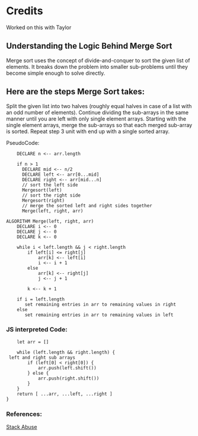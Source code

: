 # Credits

Worked on this with Taylor

## Understanding the Logic Behind Merge Sort

Merge sort uses the concept of divide-and-conquer to sort the given list of elements. It breaks down the problem into smaller sub-problems until they become simple enough to solve directly.

## Here are the steps Merge Sort takes:

Split the given list into two halves (roughly equal halves in case of a list with an odd number of elements).
Continue dividing the sub-arrays in the same manner until you are left with only single element arrays.
Starting with the single element arrays, merge the sub-arrays so that each merged sub-array is sorted.
Repeat step 3 unit with end up with a single sorted array.

PseudoCode:

``` ALGORITHM Mergesort(arr)
    DECLARE n <-- arr.length

    if n > 1
      DECLARE mid <-- n/2
      DECLARE left <-- arr[0...mid]
      DECLARE right <-- arr[mid...n]
      // sort the left side
      Mergesort(left)
      // sort the right side
      Mergesort(right)
      // merge the sorted left and right sides together
      Merge(left, right, arr)

ALGORITHM Merge(left, right, arr)
    DECLARE i <-- 0
    DECLARE j <-- 0
    DECLARE k <-- 0

    while i < left.length && j < right.length
        if left[i] <= right[j]
            arr[k] <-- left[i]
            i <-- i + 1
        else
            arr[k] <-- right[j]
            j <-- j + 1

        k <-- k + 1

    if i = left.length
       set remaining entries in arr to remaining values in right
    else
       set remaining entries in arr to remaining values in left
```

### JS interpreted Code:

``` function merge(left, right) {
    let arr = []

    while (left.length && right.length) {
 left and right sub arrays
        if (left[0] < right[0]) {
            arr.push(left.shift())
        } else {
            arr.push(right.shift())
        }
    }
    return [ ...arr, ...left, ...right ]
}
```

### References:

[Stack Abuse](https://stackabuse.com/merge-sort-in-javascript/)